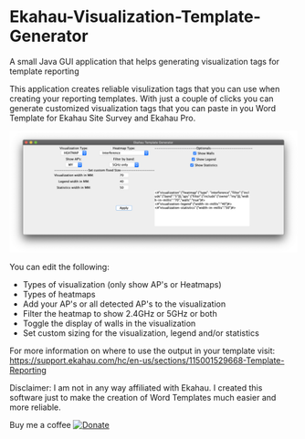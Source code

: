 # Ekahau-Visualization-Template-Generator
A small Java GUI application that helps generating visualization tags for template reporting

This application creates reliable visulization tags that you can use when creating your reporting templates. With just a couple of clicks you can generate customized visualization tags that you can paste in you Word Template for Ekahau Site Survey and Ekahau Pro.

![alt text](https://github.com/LucaOonk/LucaOonk.github.io/blob/master/depictions/Ekahau-Template-Generator/GUI.png)

You can edit the following:
- Types of visualization (only show AP's or Heatmaps)
- Types of heatmaps
- Add your AP's or all detected AP's to the visualization
- Filter the heatmap to show 2.4GHz or 5GHz or both
- Toggle the display of walls in the visualization
- Set custom sizing for the visualization, legend and/or statistics

For more information on where to use the output in your template visit: https://support.ekahau.com/hc/en-us/sections/115001529668-Template-Reporting

Disclaimer: I am not in any way affiliated with Ekahau. I created this software just to make the creation of Word Templates much easier and more reliable.

Buy me a coffee 
[![Donate](https://img.shields.io/badge/Donate-PayPal-green.svg)](https://paypal.me/lucaoonk)
